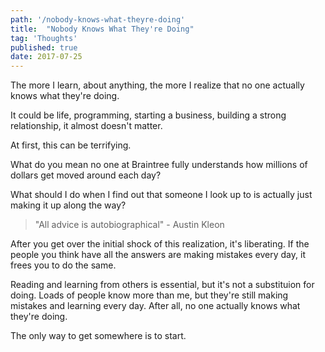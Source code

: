 ```yaml
---
path: '/nobody-knows-what-theyre-doing'
title:  "Nobody Knows What They're Doing"
tag: 'Thoughts'
published: true
date: 2017-07-25
---
```


The more I learn, about anything, the more I realize that no one actually knows what they're doing.

It could be life, programming, starting a business, building a strong relationship, it almost doesn't matter.

At first, this can be terrifying.

What do you mean no one at Braintree fully understands how millions of dollars get moved around each day?

What should I do when I find out that someone I look up to is actually just making it up along the way?

> "All advice is autobiographical" - Austin Kleon

After you get over the initial shock of this realization, it's liberating.  If the people you think have all the answers are making mistakes every day, it frees you to do the same.

Reading and learning from others is essential, but it's not a substituion for doing.  Loads of people know more than me, but they're still making mistakes and learning every day.  After all, no one actually knows what they're doing.

The only way to get somewhere is to start.
